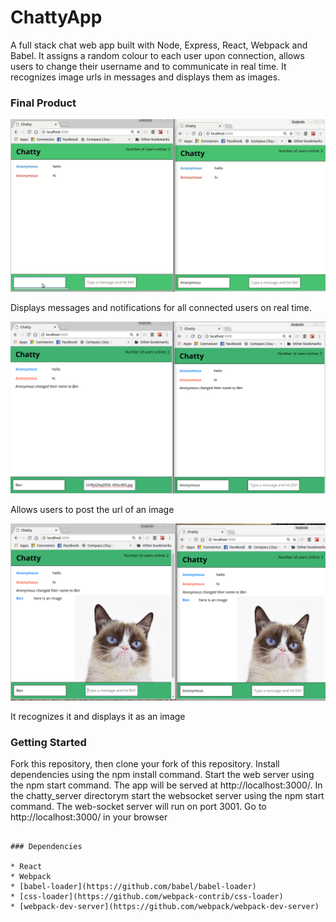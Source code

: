 ChattyApp
=====================

A full stack chat web app built with Node, Express, React, Webpack and Babel. It assigns a random colour to each user upon connection, allows users to change their username and to communicate in real time. It recognizes image urls in messages and displays them as images.

### Final Product

![](./docs/notification.gif)

Displays messages and notifications for all connected users on real time.

![](./docs/chatty-0.png)

Allows users to post the url of an image

![](./docs/chatty-1.png)

It recognizes it and displays it as an image

### Getting Started

Fork this repository, then clone your fork of this repository.
Install dependencies using the npm install command.
Start the web server using the npm start command. The app will be served at http://localhost:3000/.
In the chatty_server directorym start the websocket server using the npm start command. The web-socket server will run on port 3001.
Go to http://localhost:3000/ in your browser
```

### Dependencies

* React
* Webpack
* [babel-loader](https://github.com/babel/babel-loader)
* [css-loader](https://github.com/webpack-contrib/css-loader)
* [webpack-dev-server](https://github.com/webpack/webpack-dev-server)
